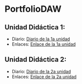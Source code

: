 # PortfolioDAW

## Unidad Didáctica 1:
* Diario: [Diario de la 1a unidad](https://github.com/LuciaAida/PortfolioDAW/blob/main/UD1%3A%20GitHub%20y%20MarkDown/diario_UD1.md)
* Enlaces: [Enlace de la 1a unidad](https://github.com/LuciaAida/PortfolioDAW/blob/main/UD1%3A%20GitHub%20y%20MarkDown/enlaces_UD1.md)

## Unidad Didáctica 2:
* Diario: [Diario de la 2a unidad](https://github.com/LuciaAida/PortfolioDAW/blob/main/UD1%3A%20GitHub%20y%20MarkDown/diario_UD1.md)
* Enlaces: [Enlace de la 2a unidad](https://github.com/LuciaAida/PortfolioDAW/blob/main/UD1%3A%20GitHub%20y%20MarkDown/enlaces_UD1.md)
